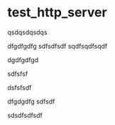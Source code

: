 # test_http_server
qsdqsdqsdqs


dfgdfgdfg
sdfsdfsdf
sqdfsqdfsqdf


dgdfgdfgd

sdfsfsf


dsfsfsdf

dfgdgdfg
sdfsdf

sdsdfsdfsdf
